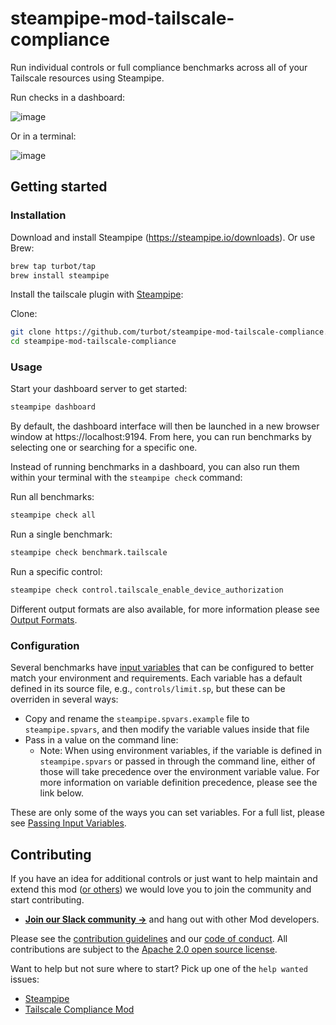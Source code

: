 # steampipe-mod-tailscale-compliance
Run individual controls or full compliance benchmarks across all of your Tailscale resources using Steampipe.

Run checks in a dashboard:

![image](https://raw.githubusercontent.com/turbot/steampipe-mod-tailscale-compliance/main/docs/security_best_practices_dashboard.png)

Or in a terminal:

![image](https://raw.githubusercontent.com/turbot/steampipe-mod-tailscale-compliance/main/docs/security_best_practices_mod_terminal.png)

## Getting started

### Installation

Download and install Steampipe (https://steampipe.io/downloads). Or use Brew:

```sh
brew tap turbot/tap
brew install steampipe
```

Install the tailscale plugin with [Steampipe](https://steampipe.io):

Clone:

```sh
git clone https://github.com/turbot/steampipe-mod-tailscale-compliance.git
cd steampipe-mod-tailscale-compliance
```

### Usage

Start your dashboard server to get started:

```sh
steampipe dashboard
```

By default, the dashboard interface will then be launched in a new browser
window at https://localhost:9194. From here, you can run benchmarks by
selecting one or searching for a specific one.

Instead of running benchmarks in a dashboard, you can also run them within your
terminal with the `steampipe check` command:

Run all benchmarks:

```sh
steampipe check all
```

Run a single benchmark:

```sh
steampipe check benchmark.tailscale
```

Run a specific control:

```sh
steampipe check control.tailscale_enable_device_authorization
```

Different output formats are also available, for more information please see
[Output Formats](https://steampipe.io/docs/reference/cli/check#output-formats).

### Configuration

Several benchmarks have [input variables](https://steampipe.io/docs/using-steampipe/mod-variables) that can be configured to better match your environment and requirements. Each variable has a default defined in its source file, e.g., `controls/limit.sp`, but these can be overriden in several ways:

- Copy and rename the `steampipe.spvars.example` file to `steampipe.spvars`, and then modify the variable values inside that file
- Pass in a value on the command line:
  - Note: When using environment variables, if the variable is defined in `steampipe.spvars` or passed in through the command line, either of those will take precedence over the environment variable value. For more information on variable definition precedence, please see the link below.

These are only some of the ways you can set variables. For a full list, please see [Passing Input Variables](https://steampipe.io/docs/using-steampipe/mod-variables#passing-input-variables).


## Contributing

If you have an idea for additional controls or just want to help maintain and extend this mod ([or others](https://github.com/topics/steampipe-mod)) we would love you to join the community and start contributing.

- **[Join our Slack community →](https://steampipe.io/community/join)** and hang out with other Mod developers.

Please see the [contribution guidelines](https://github.com/turbot/steampipe/blob/main/CONTRIBUTING.md) and our [code of conduct](https://github.com/turbot/steampipe/blob/main/CODE_OF_CONDUCT.md). All contributions are subject to the [Apache 2.0 open source license](https://github.com/turbot/steampipe-mod-tailscale-compliance/blob/main/LICENSE).

Want to help but not sure where to start? Pick up one of the `help wanted` issues:

- [Steampipe](https://github.com/turbot/steampipe/labels/help%20wanted)
- [Tailscale Compliance Mod](https://github.com/turbot/steampipe-mod-tailscale-compliance/issues)
